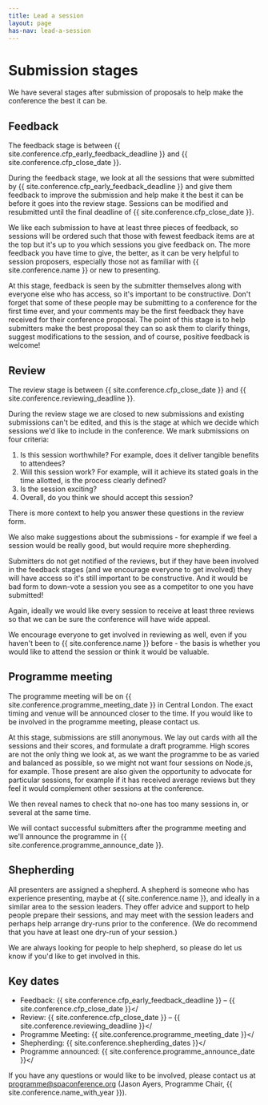 ```yaml
---
title: Lead a session
layout: page
has-nav: lead-a-session
---
```


# Submission stages

We have several stages after submission of proposals to help make the conference the best it can be.

## Feedback

The feedback stage is between {{ site.conference.cfp_early_feedback_deadline }} and {{ site.conference.cfp_close_date }}.

During the feedback stage, we look at all the sessions that were submitted by {{ site.conference.cfp_early_feedback_deadline }} and give them feedback to improve the submission and help make it the best it can be before it goes into the review stage. Sessions can be modified and resubmitted until the final deadline of {{ site.conference.cfp_close_date }}.

We like each submission to have at least three pieces of feedback, so sessions will be ordered such that those with fewest feedback items are at the top but it's up to you which sessions you give feedback on. The more feedback you have time to give, the better, as it can be very helpful to session proposers, especially those not as familiar with {{ site.conference.name }} or new to presenting.

At this stage, feedback is seen by the submitter themselves along with everyone else who has access, so it's important to be constructive. Don't forget that some of these people may be submitting to a conference for the first time ever, and your comments may be the first feedback they have received for their conference proposal. The point of this stage is to help submitters make the best proposal they can so ask them to clarify things, suggest modifications to the session, and of course, positive feedback is welcome!

## Review

The review stage is between {{ site.conference.cfp_close_date }} and {{ site.conference.reviewing_deadline }}.

During the review stage we are closed to new submissions and existing submissions can't be edited, and this is the stage at which we decide which sessions we'd like to include in the conference. We mark submissions on four criteria:

1. Is this session worthwhile? For example, does it deliver tangible benefits to attendees?
2. Will this session work? For example, will it achieve its stated goals in the time allotted, is the process clearly defined?
3. Is the session exciting?
4. Overall, do you think we should accept this session?

There is more context to help you answer these questions in the review form.

We also make suggestions about the submissions - for example if we feel a session would be really good, but would require more shepherding.

Submitters do not get notified of the reviews, but if they have been involved in the feedback stages (and we encourage everyone to get involved) they will have access so it's still important to be constructive. And it would be bad form to down-vote a session you see as a competitor to one you have submitted!

Again, ideally we would like every session to receive at least three reviews so that we can be sure the conference will have wide appeal.

We encourage everyone to get involved in reviewing as well, even if you haven't been to {{ site.conference.name }} before - the basis is whether you would like to attend the session or think it would be valuable.

## Programme meeting

The programme meeting will be on {{ site.conference.programme_meeting_date }} in Central London. The exact timing and venue will be announced closer to the time. If you would like to be involved in the programme meeting, please contact us.

At this stage, submissions are still anonymous. We lay out cards with all the sessions and their scores, and formulate a draft programme. High scores are not the only thing we look at, as we want the programme to be as varied and balanced as possible, so we might not want four sessions on Node.js, for example. Those present are also given the opportunity to advocate for particular sessions, for example if it has received average reviews but they feel it would complement other sessions at the conference.

We then reveal names to check that no-one has too many sessions in, or several at the same time.

We will contact successful submitters after the programme meeting and we'll announce the programme in {{ site.conference.programme_announce_date }}.

## Shepherding

All presenters are assigned a shepherd. A shepherd is someone who has experience presenting, maybe at {{ site.conference.name }}, and ideally in a similar area to the session leaders. They offer advice and support to help people prepare their sessions, and may meet with the session leaders and perhaps help arrange dry-runs prior to the conference. (We do recommend that you have at least one dry-run of your session.)

We are always looking for people to help shepherd, so please do let us know if you'd like to get involved in this.

## Key dates

* Feedback: {{ site.conference.cfp_early_feedback_deadline }} &ndash; {{ site.conference.cfp_close_date }}</
* Review: {{ site.conference.cfp_close_date }} &ndash; {{ site.conference.reviewing_deadline }}</
* Programme Meeting: {{ site.conference.programme_meeting_date }}</
* Shepherding: {{ site.conference.shepherding_dates }}</
* Programme announced: {{ site.conference.programme_announce_date }}</

If you have any questions or would like to be involved, please contact us at [programme@spaconference.org](mailto:programme@spaconference.org) (Jason Ayers, Programme Chair, {{ site.conference.name_with_year }}).
